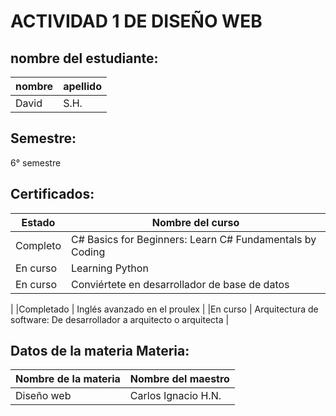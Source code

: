 <!-- Strikethrough -->
# ACTIVIDAD 1 DE DISEÑO WEB

## nombre del estudiante:

|nombre  | apellido     |
|---     | ------------ |
|David   | S.H.         |

## Semestre:
6° semestre


## Certificados:
|Estado  | Nombre del curso     |
|---  | ----     |
|Completo  | C# Basics for Beginners: Learn C# Fundamentals by Coding     |
|En curso  | Learning Python    |
|En curso  | Conviértete en desarrollador de base de datos
  |
|Completado  | Inglés avanzado en el proulex
  |
|En curso  | Arquitectura de software: De desarrollador a arquitecto o arquitecta
  |

##  Datos de la materia Materia:
|Nombre de la materia | Nombre del maestro     |
|---  | ----     |
|Diseño web  |Carlos Ignacio H.N. |

